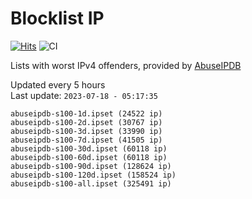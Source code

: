 # Blocklist IP

[![Hits](https://hits.seeyoufarm.com/api/count/incr/badge.svg?url=https%3A%2F%2Fgithub.com%2Fborestad%2Fblocklist-ip%2F&count_bg=%2379C83D&title_bg=%23555555&icon=&icon_color=%23E7E7E7&title=hits&edge_flat=false)](https://hits.seeyoufarm.com)  ![CI](https://img.shields.io/github/workflow/status/borestad/blocklist-ip/CI?style=flat-square)

Lists with worst IPv4 offenders, provided by [AbuseIPDB](https://www.abuseipdb.com/)

<!-- FOOTER-PLACEHOLDER -->
Updated every 5 hours<br>
Last update: `2023-07-18 - 05:17:35`
```
abuseipdb-s100-1d.ipset (24522 ip)
abuseipdb-s100-2d.ipset (30767 ip)
abuseipdb-s100-3d.ipset (33990 ip)
abuseipdb-s100-7d.ipset (41505 ip)
abuseipdb-s100-30d.ipset (60118 ip)
abuseipdb-s100-60d.ipset (60118 ip)
abuseipdb-s100-90d.ipset (128624 ip)
abuseipdb-s100-120d.ipset (158524 ip)
abuseipdb-s100-all.ipset (325491 ip)
```
